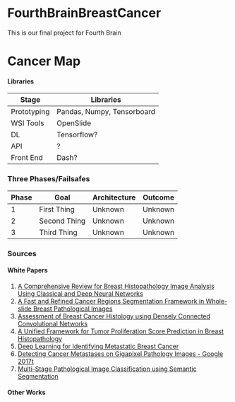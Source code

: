 # FourthBrainBreastCancer
This is our final project for Fourth Brain

# Cancer Map
#### Libraries
| Stage       | Libraries |
|--           |--         |
| Prototyping | Pandas, Numpy, Tensorboard    |
| WSI Tools   | OpenSlide |
| DL          | Tensorflow? |
| API         | ?         |
| Front End   | Dash?     |


### Three Phases/Failsafes
| Phase | Goal | Architecture |  Outcome |
|--         |--            |--                    |--|
| 1 | First Thing | Unknown | Unknown |
| 2 | Second Thing | Unknown | Unknown |
| 3 | Third Thing  | Unknown | Unknown |

### Sources
#### White Papers
1. [A Comprehensive Review for Breast Histopathology Image Analysis Using Classical and Deep Neural Networks]([https://arxiv.org/pdf/2003.12255v2.pdf](https://arxiv.org/pdf/2003.12255v2.pdf))
2. [A Fast and Refined Cancer Regions Segmentation Framework in Whole-slide Breast Pathological Images](https://www.ncbi.nlm.nih.gov/pmc/articles/PMC7239841/pdf/41598_2020_Article_65026.pdf)
3.  [Assessment of Breast Cancer Histology using Densely Connected Convolutional Networks]([https://arxiv.org/pdf/1804.04595.pdf](https://arxiv.org/pdf/1804.04595.pdf))
4. [A Unified Framework for Tumor Proliferation Score Prediction in Breast Histopathology](https://arxiv.org/pdf/1612.07180.pdf)
5. [Deep Learning for Identifying Metastatic Breast Cancer]([https://arxiv.org/pdf/1606.05718.pdf](https://arxiv.org/pdf/1606.05718.pdf)) 
6. [Detecting Cancer Metastases on Gigapixel Pathology Images - Google 2017t](https://arxiv.org/pdf/1703.02442)
7. [Multi-Stage Pathological Image Classification using Semantic Segmentation]([https://openaccess.thecvf.com/content_ICCV_2019/papers/Takahama_Multi-Stage_Pathological_Image_Classification_Using_Semantic_Segmentation_ICCV_2019_paper.pdf](https://openaccess.thecvf.com/content_ICCV_2019/papers/Takahama_Multi-Stage_Pathological_Image_Classification_Using_Semantic_Segmentation_ICCV_2019_paper.pdf))
#### Other Works
